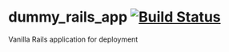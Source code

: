 # dummy_rails_app [![Build Status](https://travis-ci.org/efigence/dummy_rails_app.svg?branch=master)](https://travis-ci.org/efigence/dummy_rails_app)
Vanilla Rails application for deployment
